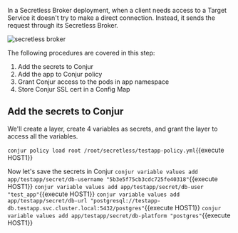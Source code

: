 

In a Secretless Broker deployment, when a client needs access to a Target Service it doesn't try to make a direct connection. Instead, it sends the request through its Secretless Broker.

![secretless broker](https://docs.conjur.org/Latest/en/Content/Resources/Images/secretless_architecture.svg)

The following procedures are covered in this step:

1. Add the secrets to Conjur
2. Add the app to Conjur policy
3. Grant Conjur access to the pods in app namespace
4. Store Conjur SSL cert in a Config Map

## Add the secrets to Conjur

We'll create a layer, create 4 variables as secrets, and grant the layer to access all the variables.

`conjur policy load root /root/secretless/testapp-policy.yml`{{execute HOST1}}


Now let's save the secrets in Conjur
`conjur variable values add app/testapp/secret/db-username "5b3e5f75cb3cdc725fe40318"`{{execute HOST1}}
`conjur variable values add app/testapp/secret/db-user "test_app"`{{execute HOST1}}
`conjur variable values add app/testapp/secret/db-url "postgresql://testapp-db.testapp.svc.cluster.local:5432/postgres"`{{execute HOST1}}
`conjur variable values add app/testapp/secret/db-platform "postgres"`{{execute HOST1}}

